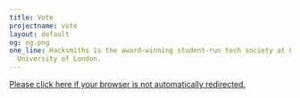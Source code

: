 ```yaml
---
title: Vote
projectname: vote
layout: default
og: og.png
one_line: Hacksmiths is the award-winning student-run tech society at Goldsmiths,
  University of London.
---
```


<div class="container join">
  <a href="https://www.goldsmithssu.org/organisation/hacksmiths/">Please click here if your browser is not automatically redirected.</a>
</div>

<script>
window.location.replace("https://www.goldsmithssu.org/organisation/hacksmiths/");
</script>
